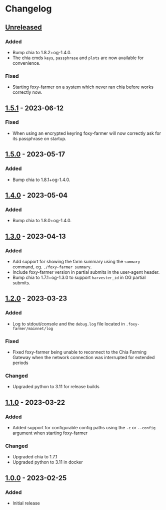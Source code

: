 # Changelog

## [Unreleased]

### Added

- Bump chia to 1.8.2+og-1.4.0.
- The chia cmds `keys`, `passphrase` and `plots` are now available for convenience.

### Fixed

- Starting foxy-farmer on a system which never ran chia before works correctly now.

## [1.5.1] - 2023-06-12

### Fixed

- When using an encrypted keyring foxy-farmer will now correctly ask for its passphrase on startup.

## [1.5.0] - 2023-05-17

### Added

- Bump chia to 1.8.1+og-1.4.0.

## [1.4.0] - 2023-05-04

### Added

- Bump chia to 1.8.0+og-1.4.0.

## [1.3.0] - 2023-04-13

### Added

- Add support for showing the farm summary using the `summary` command, eg. `./foxy-farmer summary`.
- Include foxy-farmer version in partial submits in the user-agent header.
- Bump chia to 1.7.1+og-1.3.0 to support `harvester_id` in OG partial submits.

## [1.2.0] - 2023-03-23

### Added

- Log to stdout/console and the `debug.log` file located in `.foxy-farmer/mainnet/log`

### Fixed

- Fixed foxy-farmer being unable to reconnect to the Chia Farming Gateway when the network connection was interrupted for extended periods

### Changed

- Upgraded python to 3.11 for release builds

## [1.1.0] - 2023-03-22

### Added

- Added support for configurable config paths using the `-c` or `--config` argument when starting foxy-farmer

### Changed

- Upgraded chia to 1.7.1
- Upgraded python to 3.11 in docker

## [1.0.0] - 2023-02-25

### Added

- Initial release

[unreleased]: https://github.com/foxypool/foxy-farmer/compare/1.5.1...HEAD
[1.5.1]: https://github.com/foxypool/foxy-farmer/compare/1.5.0...1.5.1
[1.5.0]: https://github.com/foxypool/foxy-farmer/compare/1.4.0...1.5.0
[1.4.0]: https://github.com/foxypool/foxy-farmer/compare/1.3.0...1.4.0
[1.3.0]: https://github.com/foxypool/foxy-farmer/compare/1.2.0...1.3.0
[1.2.0]: https://github.com/foxypool/foxy-farmer/compare/1.1.0...1.2.0
[1.1.0]: https://github.com/foxypool/foxy-farmer/compare/1.0.0...1.1.0
[1.0.0]: https://github.com/foxypool/foxy-farmer/releases/tag/1.0.0
